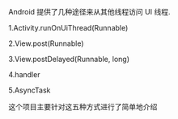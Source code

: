 
Android 提供了几种途径来从其他线程访问 UI 线程.

1.Activity.runOnUiThread(Runnable)

2.View.post(Runnable)

3.View.postDelayed(Runnable, long)

4.handler

5.AsyncTask

这个项目主要针对这五种方式进行了简单地介绍


